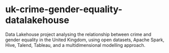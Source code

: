 # uk-crime-gender-equality-datalakehouse
Data Lakehouse project analysing the relationship between crime and gender equality in the United Kingdom, using open datasets, Apache Spark, Hive, Talend, Tableau, and a multidimensional modelling approach.
